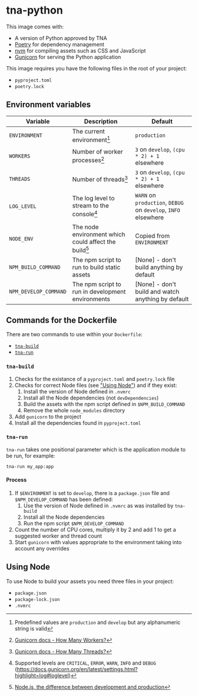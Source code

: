 # tna-python

This image comes with:

- A version of Python approved by TNA
- [Poetry](https://python-poetry.org/) for dependency management
- [nvm](https://github.com/nvm-sh/nvm) for compiling assets such as CSS and JavaScript
- [Gunicorn](https://gunicorn.org/) for serving the Python application

This image requires you have the following files in the root of your project:

- `pyproject.toml`
- `poetry.lock`

## Environment variables

| Variable               | Description                                           | Default                                                        |
| ---------------------- | ----------------------------------------------------- | -------------------------------------------------------------- |
| `ENVIRONMENT`          | The current environment[^1]                           | `production`                                                   |
| `WORKERS`              | Number of worker processes[^2]                        | `3` on `develop`, `(cpu * 2) + 1` elsewhere                    |
| `THREADS`              | Number of threads[^3]                                 | `3` on `develop`, `(cpu * 2) + 1` elsewhere                    |
| `LOG_LEVEL`            | The log level to stream to the console[^4]            | `WARN` on `production`, `DEBUG` on `develop`, `INFO` elsewhere |
| `NODE_ENV`             | The node environment which could affect the build[^5] | Copied from `ENVIRONMENT`                                      |
| `NPM_BUILD_COMMAND`    | The npm script to run to build static assets          | [None] - don't build anything by default                       |
| `NPM_DEVELOP_COMMAND`  | The npm script to run in development environments     | [None] - don't build and watch anything by default             |

[^1]: Predefined values are `production` and `develop` but any alphanumeric string is valid
[^2]: [Gunicorn docs - How Many Workers?](https://docs.gunicorn.org/en/latest/design.html#how-many-workers)
[^3]: [Gunicorn docs - How Many Threads?](https://docs.gunicorn.org/en/latest/design.html#how-many-threads)
[^4]: Supported levels are `CRITICAL`, `ERROR`, `WARN`, `INFO` and `DEBUG` (https://docs.gunicorn.org/en/latest/settings.html?highlight=log#loglevel)
[^5]: [Node.js, the difference between development and production](https://nodejs.dev/en/learn/nodejs-the-difference-between-development-and-production/)

## Commands for the Dockerfile

There are two commands to use within your `Dockerfile`:

- [`tna-build`](#tna-build)
- [`tna-run`](#tna-run)

### `tna-build`

1. Checks for the existance of a `pyproject.toml` and `poetry.lock` file
1. Checks for correct Node files (see ["Using Node"](#using-node)) and if they exist:
    1. Install the version of Node defined in `.nvmrc`
    1. Install all the Node dependencies (not `devDependencies`)
    1. Build the assets with the npm script defined in `$NPM_BUILD_COMMAND`
    1. Remove the whole `node_modules` directory
1. Add `gunicorn` to the project
1. Install all the dependencies found in `pyproject.toml`

### `tna-run`

`tna-run` takes one positional parameter which is the application module to be run, for example:

```sh
tna-run my_app:app
```

#### Process

1. If `$ENVIRONMENT` is set to `develop`, there is a `package.json` file and `$NPM_DEVELOP_COMMAND` has been defined:
    1. Use the version of Node defined in `.nvmrc` as was installed by `tna-build`
    1. Install all the Node dependencies
    1. Run the npm script `$NPM_DEVELOP_COMMAND`
1. Count the number of CPU cores, multiply it by 2 and add 1 to get a suggested worker and thread count
1. Start `gunicorn` with values appropriate to the environment taking into account any overrides

## Using Node

To use Node to build your assets you need three files in your project:

- `package.json`
- `package-lock.json`
- `.nvmrc`
